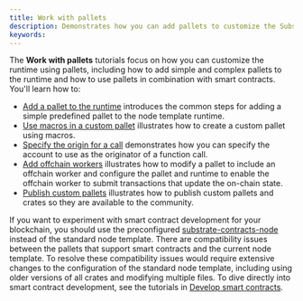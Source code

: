 ```yaml
---
title: Work with pallets
description: Demonstrates how you can add pallets to customize the Substrate runtime environment.
keywords:
---
```


The **Work with pallets** tutorials focus on how you can customize the runtime using pallets, including how to add simple and complex pallets to the runtime and how to use pallets in combination with smart contracts.
You'll learn how to:

- [Add a pallet to the runtime](/tutorials/work-with-pallets/add-a-pallet/) introduces the common steps for adding a simple predefined pallet to the node template runtime.
- [Use macros in a custom pallet](/tutorials/work-with-pallets/use-macros-in-a-custom-pallet) illustrates how to create a custom pallet using macros.
- [Specify the origin for a call](/tutorials/work-with-pallets/specify-the-origin-for-a-call) demonstrates how you can specify the account to use as the originator of a function call.
- [Add offchain workers](/tutorials/work-with-pallets/add-offchain-workers/) illustrates how to modify a pallet to include an offchain worker and configure the pallet and runtime to enable the offchain worker to submit transactions that update the on-chain state.
- [Publish custom pallets](/tutorials/work-with-pallets/publish-custom-pallets/) illustrates how to publish custom pallets and crates so they are available to the community.

If you want to experiment with smart contract development for your blockchain, you should use the preconfigured [substrate-contracts-node](https://github.com/paritytech/substrate-contracts-node) instead of the standard node template.
There are compatibility issues between the pallets that support smart contracts and the current node template. 
To resolve these compatibility issues would require extensive changes to the configuration of the standard node template, including using older versions of all crates and modifying multiple files. 
To dive directly into smart contract development, see the tutorials in [Develop smart contracts](/tutorials/smart-contracts/).

<!--
- [Configure the contracts pallet](/tutorials/work-with-pallets/contracts-pallet/) demonstrates how to configure a complex pallet to work with smart contracts.

-->